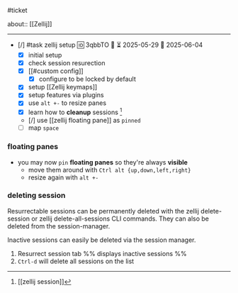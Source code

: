 #ticket

about:: [[Zellij]]
___

- [/] #task zellij setup 🆔 3qbbTO 🔼 ⏳ 2025-05-29 📅 2025-06-04
	- [x] initial setup
	- [x] check session resurection
	- [x] [[#custom config]]
		- [x] configure to be locked by default
	- [x] setup [[Zellij keymaps]]
	- [x] setup features via plugins
	- [x] use `alt +-` to resize panes
	- [x] learn how to **cleanup** sessions [^1]
	- [/] use [[zellij floating pane]] as `pinned`
	- [ ] map `space`

### floating panes

- you may now `pin` **floating panes** so they're always **visible**
	- move them around with `Ctrl alt {up,down,left,right}`
	- resize again with `alt +-`

### deleting session

Resurrectable sessions can be permanently deleted with the zellij delete-session or zellij delete-all-sessions CLI commands. They can also be deleted from the session-manager.

Inactive sessions can easily be deleted via the session manager.

1. Resurrect session tab %% displays inactive sessions %%
2. `Ctrl-d` will delete all sessions on the list



[^1]: [[zellij session]]